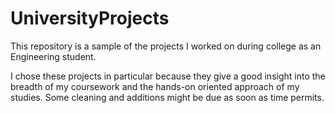 # UniversityProjects

This repository is a sample of the projects I worked on during college as an Engineering student. 

I chose these projects in particular because they give a good insight into the breadth of my coursework and the hands-on oriented approach of my studies. Some cleaning and additions might be due as soon as time permits. 
